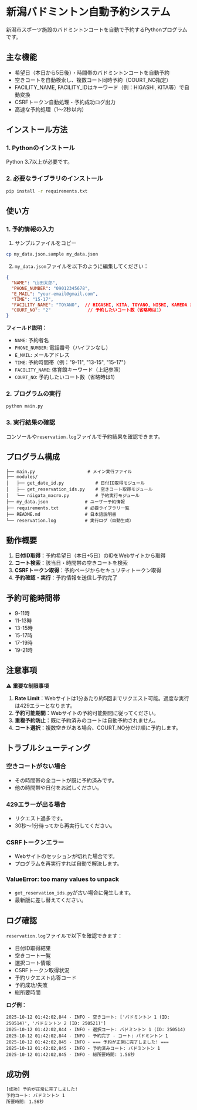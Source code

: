 # 新潟バドミントン自動予約システム

新潟市スポーツ施設のバドミントンコートを自動で予約するPythonプログラムです。

## 主な機能

- 希望日（本日から5日後）・時間帯のバドミントンコートを自動予約
- 空きコートを自動検索し、複数コート同時予約（COURT_NO指定）
- FACILITY_NAME, FACILITY_IDはキーワード（例：HIGASHI, KITA等）で自動変換
- CSRFトークン自動処理・予約成功ログ出力
- 高速な予約処理（1～2秒以内）

## インストール方法

### 1. Pythonのインストール
Python 3.7以上が必要です。

### 2. 必要なライブラリのインストール
```bash
pip install -r requirements.txt
```

## 使い方

### 1. 予約情報の入力
1) サンプルファイルをコピー
```bash
cp my_data.json.sample my_data.json
```
2) `my_data.json`ファイルを以下のように編集してください：

```json
{
  "NAME": "山田太郎",
  "PHONE_NUMBER": "09012345678",
  "E_MAIL": "your-email@gmail.com",
  "TIME": "15-17",
  "FACILITY_NAME": "TOYANO",  // HIGASHI, KITA, TOYANO, NISHI, KAMEDA から選択
  "COURT_NO": "2"              // 予約したいコート数（省略時は1）
}
```

**フィールド説明：**
- `NAME`: 予約者名
- `PHONE_NUMBER`: 電話番号（ハイフンなし）
- `E_MAIL`: メールアドレス
- `TIME`: 予約時間帯（例："9-11", "13-15", "15-17"）
- `FACILITY_NAME`: 体育館キーワード（上記参照）
- `COURT_NO`: 予約したいコート数（省略時は1）

### 2. プログラムの実行
```bash
python main.py
```

### 3. 実行結果の確認
コンソールや`reservation.log`ファイルで予約結果を確認できます。

## プログラム構成

```
├── main.py                    # メイン実行ファイル
├── modules/
│   ├── get_date_id.py            # 日付ID取得モジュール
│   ├── get_reservation_ids.py    # 空きコート取得モジュール
│   └── niigata_macro.py          # 予約実行モジュール
├── my_data.json              # ユーザー予約情報
├── requirements.txt          # 必要ライブラリ一覧
├── README.md                 # 日本語説明書
└── reservation.log           # 実行ログ（自動生成）
```

## 動作概要

1. **日付ID取得**：予約希望日（本日+5日）のIDをWebサイトから取得
2. **コート検索**：該当日・時間帯の空きコートを検索
3. **CSRFトークン取得**：予約ページからセキュリティトークン取得
4. **予約確認・実行**：予約情報を送信し予約完了

## 予約可能時間帯

- 9-11時
- 11-13時
- 13-15時
- 15-17時
- 17-19時
- 19-21時

## 注意事項

⚠️ **重要な制限事項**

1. **Rate Limit**：Webサイトは1分あたり約5回までリクエスト可能。過度な実行は429エラーとなります。
2. **予約可能期間**：Webサイトの予約可能期間に従ってください。
3. **重複予約防止**：既に予約済みのコートは自動予約されません。
4. **コート選択**：複数空きがある場合、COURT_NO分だけ順に予約します。

## トラブルシューティング

### 空きコートがない場合
- その時間帯の全コートが既に予約済みです。
- 他の時間帯や日付をお試しください。

### 429エラーが出る場合
- リクエスト過多です。
- 30秒～1分待ってから再実行してください。

### CSRFトークンエラー
- Webサイトのセッションが切れた場合です。
- プログラムを再実行すれば自動で解決します。

### ValueError: too many values to unpack
- `get_reservation_ids.py`が古い場合に発生します。
- 最新版に差し替えてください。

## ログ確認

`reservation.log`ファイルで以下を確認できます：
- 日付ID取得結果
- 空きコート一覧
- 選択コート情報
- CSRFトークン取得状況
- 予約リクエスト応答コード
- 予約成功/失敗
- 総所要時間

**ログ例：**
```
2025-10-12 01:42:02,844 - INFO - 空きコート: ['バドミントン 1 (ID: 250514)', 'バドミントン 2 (ID: 250521)']
2025-10-12 01:42:02,844 - INFO - 選択コート: バドミントン 1 (ID: 250514)
2025-10-12 01:42:02,844 - INFO - 予約完了 - コート: バドミントン 1
2025-10-12 01:42:02,845 - INFO - === 予約が正常に完了しました! ===
2025-10-12 01:42:02,845 - INFO - 予約済みコート: バドミントン 1
2025-10-12 01:42:02,845 - INFO - 総所要時間: 1.56秒
```

## 成功例

```
[成功] 予約が正常に完了しました!
予約コート: バドミントン 1
所要時間: 1.56秒
```
